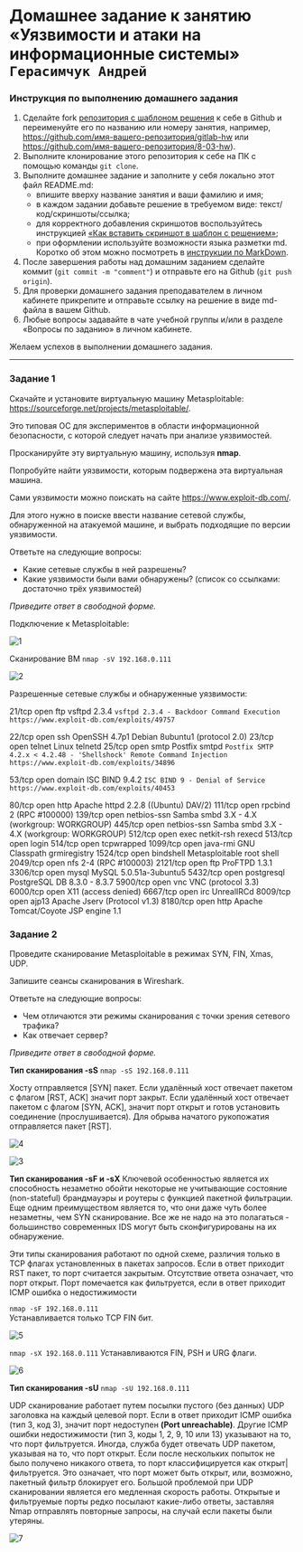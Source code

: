 # Домашнее задание к занятию «Уязвимости и атаки на информационные системы» `Герасимчук Андрей`

### Инструкция по выполнению домашнего задания

1. Сделайте fork [репозитория c шаблоном решения](https://github.com/netology-code/sys-pattern-homework) к себе в Github и переименуйте его по названию или номеру занятия, например, https://github.com/имя-вашего-репозитория/gitlab-hw или https://github.com/имя-вашего-репозитория/8-03-hw).
2. Выполните клонирование этого репозитория к себе на ПК с помощью команды `git clone`.
3. Выполните домашнее задание и заполните у себя локально этот файл README.md:
   - впишите вверху название занятия и ваши фамилию и имя;
   - в каждом задании добавьте решение в требуемом виде: текст/код/скриншоты/ссылка;
   - для корректного добавления скриншотов воспользуйтесь инструкцией [«Как вставить скриншот в шаблон с решением»](https://github.com/netology-code/sys-pattern-homework/blob/main/screen-instruction.md);
   - при оформлении используйте возможности языка разметки md. Коротко об этом можно посмотреть в [инструкции по MarkDown](https://github.com/netology-code/sys-pattern-homework/blob/main/md-instruction.md).
4. После завершения работы над домашним заданием сделайте коммит (`git commit -m "comment"`) и отправьте его на Github (`git push origin`).
5. Для проверки домашнего задания преподавателем в личном кабинете прикрепите и отправьте ссылку на решение в виде md-файла в вашем Github.
6. Любые вопросы задавайте в чате учебной группы и/или в разделе «Вопросы по заданию» в личном кабинете.

Желаем успехов в выполнении домашнего задания.

------

### Задание 1

Скачайте и установите виртуальную машину Metasploitable: https://sourceforge.net/projects/metasploitable/.

Это типовая ОС для экспериментов в области информационной безопасности, с которой следует начать при анализе уязвимостей.

Просканируйте эту виртуальную машину, используя **nmap**.

Попробуйте найти уязвимости, которым подвержена эта виртуальная машина.

Сами уязвимости можно поискать на сайте https://www.exploit-db.com/.

Для этого нужно в поиске ввести название сетевой службы, обнаруженной на атакуемой машине, и выбрать подходящие по версии уязвимости.

Ответьте на следующие вопросы:

- Какие сетевые службы в ней разрешены?
- Какие уязвимости были вами обнаружены? (список со ссылками: достаточно трёх уязвимостей)
  
*Приведите ответ в свободной форме.*  

Подключение к Metasploitable:

![1](https://github.com/AndrejGer/Netology/blob/main/Metasploitable/13-01/1.PNG)

Сканирование ВМ `nmap -sV 192.168.0.111`

![2](https://github.com/AndrejGer/Netology/blob/main/Metasploitable/13-01/2.PNG)


Разрешенные сетевые службы и обнаруженные уязвимости:

21/tcp   open  ftp         vsftpd 2.3.4
`vsftpd 2.3.4 - Backdoor Command Execution https://www.exploit-db.com/exploits/49757`

22/tcp   open  ssh         OpenSSH 4.7p1 Debian 8ubuntu1 (protocol 2.0)
23/tcp   open  telnet      Linux telnetd
25/tcp   open  smtp        Postfix smtpd
`Postfix SMTP 4.2.x < 4.2.48 - 'Shellshock' Remote Command Injection https://www.exploit-db.com/exploits/34896`

53/tcp   open  domain      ISC BIND 9.4.2
`ISC BIND 9 - Denial of Service https://www.exploit-db.com/exploits/40453`

80/tcp   open  http        Apache httpd 2.2.8 ((Ubuntu) DAV/2)
111/tcp  open  rpcbind     2 (RPC #100000)
139/tcp  open  netbios-ssn Samba smbd 3.X - 4.X (workgroup: WORKGROUP)
445/tcp  open  netbios-ssn Samba smbd 3.X - 4.X (workgroup: WORKGROUP)
512/tcp  open  exec        netkit-rsh rexecd
513/tcp  open  login
514/tcp  open  tcpwrapped
1099/tcp open  java-rmi    GNU Classpath grmiregistry
1524/tcp open  bindshell   Metasploitable root shell
2049/tcp open  nfs         2-4 (RPC #100003)
2121/tcp open  ftp         ProFTPD 1.3.1
3306/tcp open  mysql       MySQL 5.0.51a-3ubuntu5
5432/tcp open  postgresql  PostgreSQL DB 8.3.0 - 8.3.7
5900/tcp open  vnc         VNC (protocol 3.3)
6000/tcp open  X11         (access denied)
6667/tcp open  irc         UnrealIRCd
8009/tcp open  ajp13       Apache Jserv (Protocol v1.3)
8180/tcp open  http        Apache Tomcat/Coyote JSP engine 1.1


### Задание 2

Проведите сканирование Metasploitable в режимах SYN, FIN, Xmas, UDP.

Запишите сеансы сканирования в Wireshark.

Ответьте на следующие вопросы:

- Чем отличаются эти режимы сканирования с точки зрения сетевого трафика?
- Как отвечает сервер?

*Приведите ответ в свободной форме.*

**Тип сканирования -sS**
`nmap -sS 192.168.0.111` 

Хосту отправляется [SYN] пакет.
Если удалённый хост отвечает пакетом с флагом [RST, ACK] значит порт закрыт.
Если удалённый хост отвечает пакетом с флагом [SYN, ACK], значит порт открыт и готов установить соединение (прослушивается).
Для обрыва начатого рукопожатия отправляется пакет [RST].

![4](https://github.com/AndrejGer/Netology/blob/main/Metasploitable/13-01/4.PNG)

![3](https://github.com/AndrejGer/Netology/blob/main/Metasploitable/13-01/3.PNG)


**Тип сканирования -sF и -sX**
Ключевой особенностью является их способность незаметно обойти некоторые не учитывающие состояние (non-stateful) брандмауэры и роутеры с функцией пакетной фильтрации. Еще одним преимуществом является то, что они даже чуть более незаметны, чем SYN сканирование. Все же не надо на это полагаться - большинство современных IDS могут быть сконфигурированы на их обнаружение.

Эти типы сканирования работают по одной схеме, различия только в TCP флагах установленных в пакетах запросов.
Если в ответ приходит RST пакет, то порт считается закрытым.
Отсутствие ответа означает, что порт открыт.
Порт помечается как фильтруется, если в ответ приходит ICMP ошибка о недостижимости

`nmap -sF 192.168.0.111`  
Устанавливается только TCP FIN бит.

![5](https://github.com/AndrejGer/Netology/blob/main/Metasploitable/13-01/5.PNG)


`nmap -sX 192.168.0.111` 
Устанавливаются FIN, PSH и URG флаги.

![6](https://github.com/AndrejGer/Netology/blob/main/Metasploitable/13-01/6.PNG)


**Тип сканирования -sU**
`nmap -sU 192.168.0.111` 

UDP сканирование работает путем посылки пустого (без данных) UDP заголовка на каждый целевой порт. Если в ответ приходит ICMP ошибка (тип 3, код 3), значит порт недоступен **(Port unreachable)**. Другие ICMP ошибки недостижимости (тип 3, коды 1, 2, 9, 10 или 13) указывают на то, что порт фильтруется. Иногда, служба будет отвечать UDP пакетом, указывая на то, что порт открыт. Если после нескольких попыток не было получено никакого ответа, то порт классифицируется как открыт|фильтруется. Это означает, что порт может быть открыт, или, возможно, пакетный фильтр блокирует его.
Большой проблемой при UDP сканировании является его медленная скорость работы. Открытые и фильтруемые порты редко посылают какие-либо ответы, заставляя Nmap отправлять повторные запросы, на случай если пакеты были утеряны.

![7](https://github.com/AndrejGer/Netology/blob/main/Metasploitable/13-01/7.PNG)